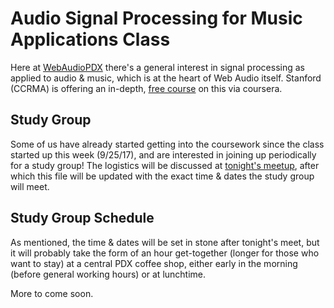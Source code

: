 # Audio Signal Processing for Music Applications Class
Here at [WebAudioPDX](https://www.meetup.com/Web-Audio-PDX/) there's a general interest in signal processing as applied to audio & music, which is at the heart of Web Audio itself. Stanford (CCRMA) is offering an in-depth, [free course](https://www.coursera.org/learn/audio-signal-processing) on this via coursera.

## Study Group
Some of us have already started getting into the coursework since the class started up this week (9/25/17), and are interested in joining up periodically for a study group! The logistics will be discussed at [tonight's meetup](https://www.meetup.com/Web-Audio-PDX/events/243431335/), after which this file will be updated with the exact time & dates the study group will meet.

## Study Group Schedule
As mentioned, the time & dates will be set in stone after tonight's meet, but it will probably take the form of an hour get-together (longer for those who want to stay) at a central PDX coffee shop, either early in the morning (before general working hours) or at lunchtime.

More to come soon.